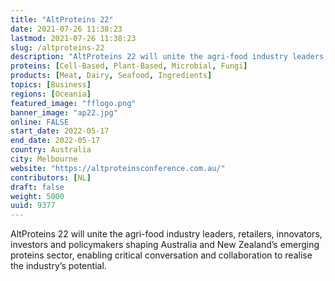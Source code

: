 ```yaml
---
title: "AltProteins 22"
date: 2021-07-26 11:38:23
lastmod: 2021-07-26 11:38:23
slug: /altproteins-22
description: "AltProteins 22 will unite the agri-food industry leaders, retailers, innovators, investors and policymakers shaping Australia and New Zealand’s emerging proteins sector, enabling critical conversation and collaboration to realise the industry’s potential."
proteins: [Cell-Based, Plant-Based, Microbial, Fungi]
products: [Meat, Dairy, Seafood, Ingredients]
topics: [Business]
regions: [Oceania]
featured_image: "fflogo.png"
banner_image: "ap22.jpg"
online: FALSE
start_date: 2022-05-17
end_date: 2022-05-17
country: Australia
city: Melbourne
website: "https://altproteinsconference.com.au/"
contributors: [NL]
draft: false
weight: 5000
uuid: 9377
---
```

<p>AltProteins 22 will unite the agri-food industry leaders, retailers, innovators, investors and policymakers shaping Australia and New Zealand’s emerging proteins sector, enabling critical conversation and collaboration to realise the industry’s potential.</p>

